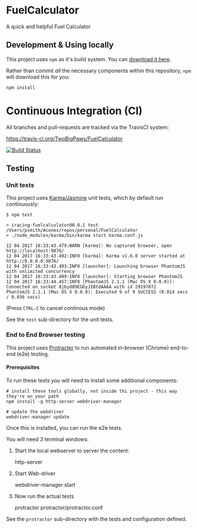 # FuelCalculator
A quick and helpful Fuel Calculator


## Development & Using locally

This project uses `npm` as it's build system.  You can [download it here](https://www.npmjs.com/get-npm).

Rather than commit _all_ the necessary components within this repository, `npm` will download this for you:

    npm install
    
    
# Continuous Integration (CI)

All branches and pull-requests are tracked via the TravisCI system: 

https://travis-ci.org/TwoBigPaws/FuelCalculator 

[![Build Status](https://travis-ci.org/TwoBigPaws/FuelCalculator.svg?branch=master)](https://travis-ci.org/TwoBigPaws/FuelCalculator)

## Testing

### Unit tests

This project uses [Karma/Jasmine](https://jasmine.github.io/) unit tests, which by default run continuously:

    $ npm test
    
    > iracing-fuelcalculator@0.0.1 test /Users/psmith/Aconex/repos/personal/FuelCalculator
    > ./node_modules/karma/bin/karma start karma.conf.js
    
    12 04 2017 16:33:43.479:WARN [karma]: No captured browser, open http://localhost:9876/
    12 04 2017 16:33:43.492:INFO [karma]: Karma v1.6.0 server started at http://0.0.0.0:9876/
    12 04 2017 16:33:43.493:INFO [launcher]: Launching browser PhantomJS with unlimited concurrency
    12 04 2017 16:33:43.499:INFO [launcher]: Starting browser PhantomJS
    12 04 2017 16:33:44.457:INFO [PhantomJS 2.1.1 (Mac OS X 0.0.0)]: Connected on socket 8jbyd89EGDyJIBtdAAAA with id 29197872
    PhantomJS 2.1.1 (Mac OS X 0.0.0): Executed 9 of 9 SUCCESS (0.014 secs / 0.036 secs)
    
(Press `CTRL-C` to cancel continous mode)
    
See the `test` sub-directory for the unit tests.
    
### End to End Browser testing
This project uses [Protracter]() to run automated in-browser (Chrome) end-to-end (e2e) testing.  

#### Prerequisites 
To run these tests you will need
to install some additional components:

    # install these tools globally, not inside thi project - this way they're on your path  
    npm install -g http-server webdriver-manager
    
    # update the webdriver
    webdriver-manager update
    

    
Once this is installed, you can run the e2e tests.  

You will need _*3*_ terminal windows:

1. Start the local webserver to server the content:

     
     http-server

2. Start Web-driver
 

    webdriver-manager start
      
      
3. Now run the actual tests


    protractor protractor/protractor.conf
 

See the `protractor` sub-directory with the tests and configuration defined.
